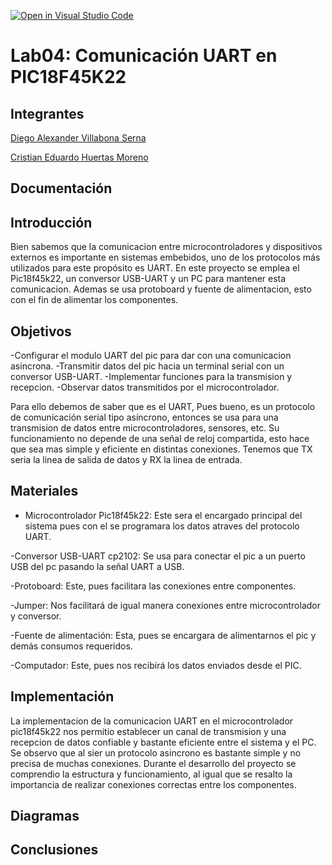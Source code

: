 [![Open in Visual Studio Code](https://classroom.github.com/assets/open-in-vscode-2e0aaae1b6195c2367325f4f02e2d04e9abb55f0b24a779b69b11b9e10269abc.svg)](https://classroom.github.com/online_ide?assignment_repo_id=19508777&assignment_repo_type=AssignmentRepo)
# Lab04: Comunicación UART en PIC18F45K22

## Integrantes

[Diego Alexander Villabona Serna](https://github.com/alexovs71)

[Cristian Eduardo Huertas Moreno](https://github.com/Kristianx00)

## Documentación
## Introducción
Bien sabemos que la comunicacion entre microcontroladores y dispositivos externos es importante en sistemas embebidos, uno de los protocolos más utilizados para este propósito es UART. En este proyecto se emplea el Pic18f45k22, un conversor USB-UART y un PC para mantener esta comunicacion. Ademas se usa protoboard y fuente de alimentacion, esto con el fin de alimentar los componentes.
## Objetivos
-Configurar el modulo UART del pic para dar con una comunicacion asincrona.
-Transmitir datos del pic hacia un terminal serial con un conversor USB-UART.
-Implementar funciones para la transmision y recepcion.
-Observar datos transmitidos por el microcontrolador.

Para ello debemos de saber que es el UART, Pues bueno, es un protocolo de comunicación serial tipo asíncrono, entonces se usa para una transmision de datos entre microcontroladores, sensores, etc. Su funcionamiento no depende de una señal de reloj compartida, esto hace que sea mas simple y eficiente en distintas conexiones.
Tenemos que TX seria la linea de salida de datos y RX la linea de entrada.
## Materiales 
- Microcontrolador Pic18f45k22: Este sera el encargado principal del sistema pues con el se programara los datos atraves del protocolo UART.

-Conversor USB-UART cp2102: Se usa para conectar el pic a un puerto USB del pc pasando la señal UART a USB.

-Protoboard: Este, pues facilitara las conexiones entre componentes.

-Jumper: Nos facilitará de igual manera conexiones entre microcontrolador y conversor.

-Fuente de alimentación: Esta, pues se encargara de alimentarnos el pic y demás consumos requeridos.

-Computador: Este, pues nos recibirá los datos enviados desde el PIC.
## Implementación
La implementacion de la comunicacion UART en el microcontrolador pic18f45k22 nos permitio establecer un canal de transmision y una recepcion de datos confiable y bastante eficiente entre el sistema y el PC. Se observo que al sier un protocolo asincrono es bastante simple y no precisa de muchas conexiones. Durante el desarrollo del proyecto se comprendio la estructura y funcionamiento, al igual que se resalto la importancia de realizar conexiones correctas entre los componentes.

## Diagramas

## Conclusiones

